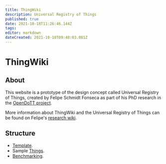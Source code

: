 ```yaml
---
title: ThingWiki
description: Universal Registry of Things
published: true
date: 2021-10-18T11:26:46.144Z
tags: 
editor: markdown
dateCreated: 2021-10-18T09:48:03.081Z
---
```


# ThingWiki

## About

This website is a prototype of the design concept called Universal Registry of Things, created by Felipe Schmidt Fonseca as part of his PhD research in the [OpenDoTT project](https://opendott.org).

More information about ThingWiki and the Universal Registry of Things can be found on Felipe's [research wiki](https://wiki.reuse.city).

## Structure

- [Template](template.md).
- Sample [Things](things.md).
- [Benchmarking](benchmarking.md).

